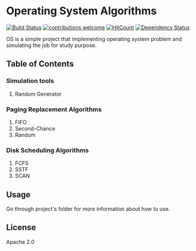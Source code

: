 # Operating System Algorithms
[![Build Status](https://travis-ci.org/dwyl/learn-travis.svg?branch=master)](https://travis-ci.org/dwyl/learn-travis)
[![contributions welcome](https://img.shields.io/badge/contributions-welcome-brightgreen.svg?style=flat)](https://github.com/dwyl/learn-travis/issues)
[![HitCount](http://hits.dwyl.io/dwyl/learn-travis.svg)](http://hits.dwyl.io/dwyl/learn-travis)
[![Dependency Status](https://david-dm.org/dwyl/esta.svg)](https://david-dm.org/dwyl/esta)

OS is a simple project that implementing operating system problem and simulating the job for study purpose.
## Table of Contents

### Simulation tools

1. Random Generator

### Paging Replacement Algorithms

1. FIFO
2. Second-Chance
3. Random

### Disk Scheduling Algorithms

1. FCFS
2. SSTF
3. SCAN

## Usage
Go through project's folder for more information about how to use.

License
----

Apache 2.0
